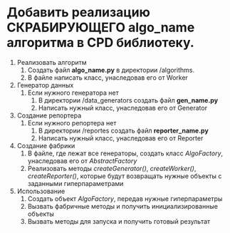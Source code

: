 # Добавить реализацию СКРАБИРУЮЩЕГО algo_name алгоритма в CPD библиотеку.

1. Реализовать алгоритм
   1. Создать файл **algo_name.py** в директории /algorithms.
   2. В файле написать класс, унаследовав его от Worker
2. Генератор данных
   1. Если нужного генератора нет
      1. В директории /data_generators создать файл **gen_name.py**
      2. Написать нужный класс, унаследовав его от Generator
3. Создание репортера
   1. Если нужного репортера нет
      1. В директории /reportes создать файл **reporter_name.py**
      2. Написать нужный класс, унаследовав его от Reporter
4. Создание фабрики
   1. В файле, где лежат все генераторы, создать класс _AlgoFactory_, унаследовав его от _AbstractFactory_
   2. Реализовать методы _createGenerator()_, _createWorker()_, _createReporter()_, которые будут возвращать нужные объекты с заданными гиперпараметрами
5. Использование
   1. Создать объект _AlgoFactory_, передав нужные гиперпараметры
   2. Вызвать фабричные методы и получить инициализированные объекты
   3. Вызвать методы для запуска и получить готовый результат
